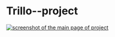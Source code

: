 # Trillo--project

[<img src="https://github.com/IamGalexing/Trillo--project/blob/master/img/Trillo-page.jpg" alt="screenshot of the main page of project"/>](https://iamgalexing.github.io/Trillo--project/)


